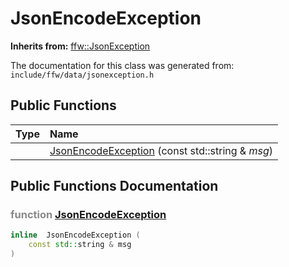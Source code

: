 JsonEncodeException
===================================


**Inherits from:** [ffw::JsonException](ffw_JsonException.html)

The documentation for this class was generated from: `include/ffw/data/jsonexception.h`



## Public Functions

| Type | Name |
| -------: | :------- |
|   | [JsonEncodeException](#a5abaa4d) (const std::string & _msg_)  |


## Public Functions Documentation

### <span style="opacity:0.5;">function</span> <a id="a5abaa4d" href="#a5abaa4d">JsonEncodeException</a>

```cpp
inline  JsonEncodeException (
    const std::string & msg
) 
```






